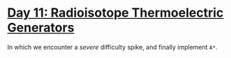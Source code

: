 # [Day 11: Radioisotope Thermoelectric Generators][day11]

[day11]: https://adventofcode.com/2016/day/11

In which we encounter a _severe_ difficulty spike, and finally implement `A*`.
